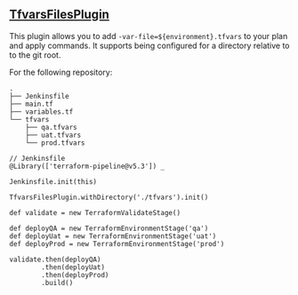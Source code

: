 ## [TfvarsFilesPlugin](../src/TfvarsFilesPlugin.groovy)

This plugin allows you to add `-var-file=${environment}.tfvars` to your plan
and apply commands.  It supports being configured for a directory relative to
to the git root. 

For the following repository:

```
.
├── Jenkinsfile
├── main.tf
├── variables.tf
└── tfvars
    ├── qa.tfvars
    ├── uat.tfvars
    └── prod.tfvars
```

```
// Jenkinsfile
@Library(['terraform-pipeline@v5.3']) _

Jenkinsfile.init(this)

TfvarsFilesPlugin.withDirectory('./tfvars').init()

def validate = new TerraformValidateStage()

def deployQA = new TerraformEnvironmentStage('qa')
def deployUat = new TerraformEnvironmentStage('uat')
def deployProd = new TerraformEnvironmentStage('prod')

validate.then(deployQA)
        .then(deployUat)
        .then(deployProd)
        .build()
```
